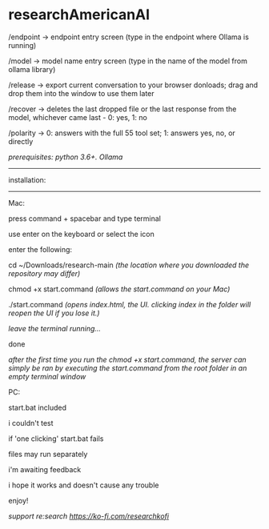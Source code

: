 # researchAmericanAI

/endpoint → endpoint entry screen (type in the endpoint where Ollama is running)

/model → model name entry screen (type in the name of the model from ollama library)

/release → export current conversation to your browser donloads; drag and drop them into the window to use them later

/recover → deletes the last dropped file or the last response from the model, whichever came last - 0: yes, 1: no

/polarity → 0: answers with the full 55 tool set; 1: answers yes, no, or directly

*prerequisites: python 3.6+. Ollama* 

*************
installation:
*************

Mac:

press command + spacebar and type terminal 

use enter on the keyboard or select the icon

enter the following:

cd ~/Downloads/research-main *(the location where you downloaded the repository may differ)*

chmod +x start.command *(allows the start.command on your Mac)*

./start.command *(opens index.html, the UI. clicking index in the folder will reopen the UI if you lose it.)*

*leave the terminal running...*

done

*after the first time you run the chmod +x start.command, the server can simply be ran by executing the start.command from the root folder in an empty terminal window*

PC: 

start.bat included

i couldn't test

if 'one clicking' start.bat fails

files may run separately 

i'm awaiting feedback

i hope it works and doesn't cause any trouble

enjoy!

*support re:search https://ko-fi.com/researchkofi*
